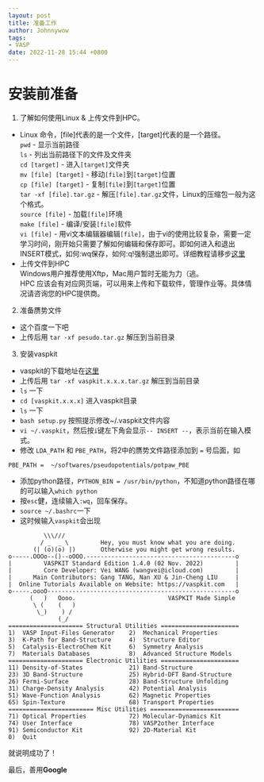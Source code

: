 ```yaml
---
layout: post
title: 准备工作
author: Johnnywow
tags:
- VASP
date: 2022-11-28 15:44 +0800
---
```

# 安装前准备

1. 了解如何使用Linux & 上传文件到HPC。  
  - Linux 命令，[file]代表的是一个文件，[target]代表的是一个路径。  
  `pwd` - 显示当前路径  
  `ls` - 列出当前路径下的文件及文件夹  
  `cd [target]` - 进入`[target]`文件夹  
  `mv [file] [target]` - 移动`[file]`到`[target]`位置  
  `cp [file] [target]` - 复制`[file]`到`[target]`位置  
  `tar -xf [file].tar.gz` - 解压`[file].tar.gz`文件，Linux的压缩包一般为这个格式。  
  `source [file]` - 加载`[file]`环境  
  `make [file]` - 编译/安装`[file]`软件  
  `vi [file]` - 用vi文本编辑器编辑`[file]`，由于vi的使用比较复杂，需要一定学习时间，刚开始只需要了解如何编辑和保存即可。即如何进入和退出INSERT模式，如何:wq保存，如何:q!强制退出即可。详细教程请移步[这里](https://www.runoob.com/linux/linux-vim.html)  
  - 上传文件到HPC  
  Windows用户推荐使用Xftp，Mac用户暂时无能为力（逃。  
  HPC 应该会有对应网页端，可以用来上传和下载软件，管理作业等。具体情况请咨询您的HPC提供商。 
  
2. 准备赝势文件  
  - 这个百度一下吧   
  - 上传后用 `tar -xf pesudo.tar.gz` 解压到当前目录

3. 安装vaspkit  
  - vaspkit的下载地址在[这里](https://vaspkit.com/)  
  - 上传后用 `tar -xf vaspkit.x.x.x.tar.gz` 解压到当前目录   
  - `ls` 一下  
  - `cd [vaspkit.x.x.x]` 进入vaspkit目录  
  - `ls` 一下  
  - `bash setup.py` 按照提示修改~/.vaspkit文件内容  
  - `vi ~/.vaspkit`，然后按`i`键左下角会显示`-- INSERT --`，表示当前在输入模式。  
  - 修改 `LDA_PATH` 和 `PBE_PATH`，将2中的赝势文件路径添加到 `=` 号后面，如  
  ```
  PBE_PATH =  ~/softwares/pseudopotentials/potpaw_PBE  
  ```  
  - 添加python路径，`PYTHON_BIN = /usr/bin/python`，不知道python路径在哪的可以输入`which python`  
  - 按`esc`健，连续输入`:wq`，回车保存。  
  - `source ~/.bashrc`一下  
  - 这时候输入`vaspkit`会出现  
  ```
            \\\///
           / _  _ \         Hey, you must know what you are doing.
         (| (o)(o) |)       Otherwise you might get wrong results.
 o-----.OOOo--()--oOOO.------------------------------------------o
 |         VASPKIT Standard Edition 1.4.0 (02 Nov. 2022)         |
 |         Core Developer: Vei WANG (wangvei@icloud.com)         |
 |      Main Contributors: Gang TANG, Nan XU & Jin-Cheng LIU     |
 |  Online Tutorials Available on Website: https://vaspkit.com   |
 o-----.oooO-----------------------------------------------------o
        (   )   Oooo.                          VASPKIT Made Simple
         \ (    (   )
          \_)    ) /
                (_/
 ===================== Structural Utilities ======================
 1)  VASP Input-Files Generator    2)  Mechanical Properties
 3)  K-Path for Band-Structure     4)  Structure Editor
 5)  Catalysis-ElectroChem Kit     6)  Symmetry Analysis
 7)  Materials Databases           8)  Advanced Structure Models
 ===================== Electronic Utilities ======================
 11) Density-of-States             21) Band-Structure
 23) 3D Band-Structure             25) Hybrid-DFT Band-Structure
 26) Fermi-Surface                 28) Band-Structure Unfolding
 31) Charge-Density Analysis       42) Potential Analysis
 51) Wave-Function Analysis        62) Magnetic Properties
 65) Spin-Texture                  68) Transport Properties
 ======================== Misc Utilities =========================
 71) Optical Properties            72) Molecular-Dynamics Kit
 74) User Interface                78) VASP2other Interface
 91) Semiconductor Kit             92) 2D-Material Kit
 0)  Quit
  ```
  就说明成功了！

   最后，善用**Google**
